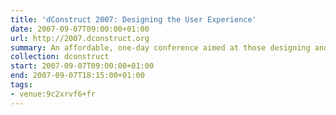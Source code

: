 ```yaml
---
title: 'dConstruct 2007: Designing the User Experience'
date: 2007-09-07T09:00:00+01:00
url: http://2007.dconstruct.org
summary: An affordable, one-day conference aimed at those designing and building the latest generation of web-based applications.
collection: dconstruct
start: 2007-09-07T09:00:00+01:00
end: 2007-09-07T18:15:00+01:00
tags:
- venue:9c2xrvf6+fr
---
```

